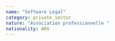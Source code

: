 ```yaml
---
name: "Software Legal"
category: private_sector
nature: "Association professionnelle "
nationality: ARG
---
```

    
